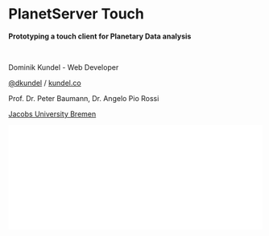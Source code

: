 
# PlanetServer Touch
**Prototyping a touch client for Planetary Data analysis**

&nbsp;

Dominik Kundel - Web Developer

[@dkundel](http://twitter.com/dkundel) / [kundel.co](http://kundel.co)

Prof. Dr. Peter Baumann, Dr. Angelo Pio Rossi

[Jacobs University Bremen](http://jacobs-university.de)

<a href="http://jacobs-university.de"  class="jub-logo image" target="_blank" ><img src="images/jacobs-white.png"></a>

<!-- <span class="mega-octicon octicon-mark-github"></span> -->